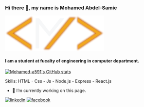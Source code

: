 ### Hi there 👋, my name is Mohamed Abdel-Samie
<img src="https://github.com/Mohamed-a591/Mohamed-a591/blob/main/Master.png" />  

#### I am a student at fucalty of engineering in computer department. 

[![Mohamed-a591's GitHub stats](https://github-readme-stats.vercel.app/api?username=Mohamed-a591)](https://github.com/anuraghazra/github-readme-stats)

<!-- [![Top Langs](https://github-readme-stats.vercel.app/api/top-langs/?username=Mohamed-a591&layout=compact)](https://github.com/anuraghazra/github-readme-stats)
 -->


Skills: HTML - Css - Js - Node.js - Express - React.js

- 🔭 I’m currently working on this page. 


[<img src='https://cdn.jsdelivr.net/npm/simple-icons@3.0.1/icons/linkedin.svg' alt='linkedin' height='40'>](https://www.linkedin.com/in/https://www.linkedin.com/in/mo-abdel-samie//)  [<img src='https://cdn.jsdelivr.net/npm/simple-icons@3.0.1/icons/facebook.svg' alt='facebook' height='40'>](https://www.facebook.com/https://www.facebook.com/profile.php?id=100003163896772)  


